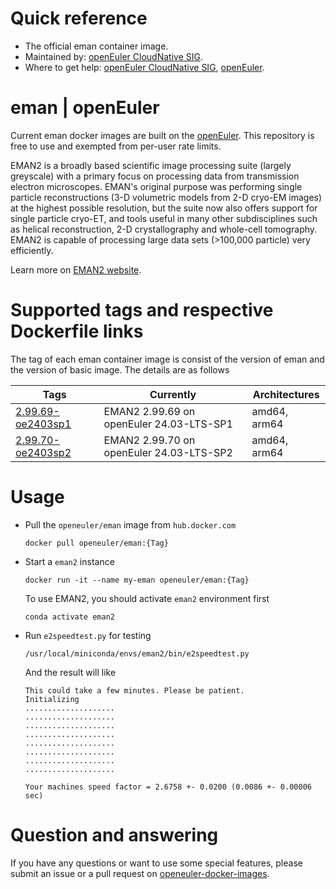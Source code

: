 # Quick reference

- The official eman container image.
- Maintained by: [openEuler CloudNative SIG](https://gitee.com/openeuler/cloudnative).
- Where to get help: [openEuler CloudNative SIG](https://gitee.com/openeuler/cloudnative), [openEuler](https://gitee.com/openeuler/community).

# eman | openEuler
Current eman docker images are built on the [openEuler](https://repo.openeuler.org/). This repository is free to use and exempted from per-user rate limits.

EMAN2 is a broadly based scientific image processing suite (largely greyscale) with a primary focus on processing data from transmission electron microscopes. EMAN's original purpose was performing single particle reconstructions (3-D volumetric models from 2-D cryo-EM images) at the highest possible resolution, but the suite now also offers support for single particle cryo-ET, and tools useful in many other subdisciplines such as helical reconstruction, 2-D crystallography and whole-cell tomography. EMAN2 is capable of processing large data sets (>100,000 particle) very efficiently.

Learn more on [EMAN2 website](http://eman2.org).

# Supported tags and respective Dockerfile links
The tag of each eman container image is consist of the version of eman and the version of basic image. The details are as follows

| Tags                                                                                                                           | Currently                                | Architectures |
|--------------------------------------------------------------------------------------------------------------------------------|------------------------------------------|---------------|
| [2.99.69-oe2403sp1](https://gitee.com/openeuler/openeuler-docker-images/blob/master/HPC/eman/2.99.69/24.03-lts-sp1/Dockerfile) | EMAN2 2.99.69 on openEuler 24.03-LTS-SP1 | amd64, arm64  |
| [2.99.70-oe2403sp2](https://gitee.com/openeuler/openeuler-docker-images/blob/master/HPC/eman/2.99.70/24.03-lts-sp2/Dockerfile) | EMAN2 2.99.70 on openEuler 24.03-LTS-SP2 | amd64, arm64  |

# Usage
- Pull the `openeuler/eman` image from `hub.docker.com`
	```
	docker pull openeuler/eman:{Tag}
	```
- Start a `eman2` instance
	```
	docker run -it --name my-eman openeuler/eman:{Tag}
	```
    To use EMAN2, you should activate `eman2` environment first
    ```
    conda activate eman2
    ```

- Run `e2speedtest.py` for testing
    ```
    /usr/local/miniconda/envs/eman2/bin/e2speedtest.py
    ```
    And the result will like
    ```
    This could take a few minutes. Please be patient.
    Initializing
    ....................
    ....................
    ....................
    ....................
    ....................
    ....................
    ....................
    ....................

    Your machines speed factor = 2.6758 +- 0.0200 (0.0086 +- 0.00006 sec)
    ```

# Question and answering
If you have any questions or want to use some special features, please submit an issue or a pull request on [openeuler-docker-images](https://gitee.com/openeuler/openeuler-docker-images).